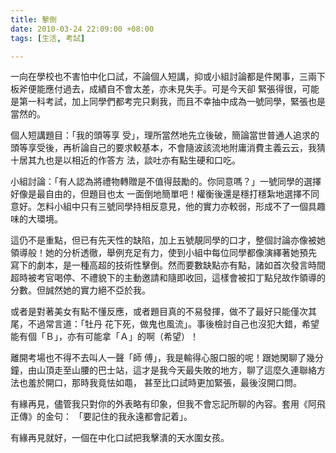 ```yaml
---
title: 擊倒
date: 2010-03-24 22:09:00 +08:00
tags: [生活, 考試]

---
```


 一向在學校也不害怕中化口試，不論個人短講，抑或小組討論都是件閑事，三兩下板斧便能應付過去，成績自不會太差，亦未見失手。可是今天卻 緊張得很，可能是第一科考試，加上同學們都考完只剩我，而且不幸抽中成為一號同學，緊張也是當然的。  
  
 個人短講題目：「我的頭等享 受」，理所當然地先立後破，簡論當世普通人追求的頭等享受後，再析論自己的要求較基本，不會隨波該流地附庸消費主義云云，我猜十居其九也是以相近的作答方 法，談吐亦有點生硬和口吃。  
  
 小組討論：「有人認為將禮物轉贈是不值得鼓勵的。你同意嗎？」一號同學的選擇好像是最自由的，但題目也太 一面倒地簡單吧！權衡後還是穩打穩紮地選擇不同意好。怎料小組中只有三號同學持相反意見，他的實力亦較弱，形成不了一個具趣味的大環境。  
  
 這仍不是重點，但已有先天性的缺陷，加上五號靚同學的口才，整個討論亦像被她領導般！她的分析透徹，舉例充足有力，使到小組中每位同學都像演繹著她預先 寫下的劇本，是一種高超的技術性擊倒。然而要數缺點亦有點，諸如首次發言時間超時被考官喝停、不禮貌下的主動邀請和隨即收回，這樣會被扣丁點兒故作領導的 分數。但誠然她的實力絕不亞於我。  
  
 或者是對著美女有點不懂反應，或者題目真的不易發揮，做不了最好只能僅次其尾，不過常言道：「牡丹 花下死，做鬼也風流」。事後檢討自己也沒犯大錯，希望能有個「Ｂ」，亦有可能拿「Ａ」的啊（希望）！  
  
 離開考場也不得不去叫人一聲「師 傅」，我是輸得心服口服的呢！跟她閑聊了幾分鐘，由山頂走至山腰的巴士站，這才是我今天最失敗的地方，聊了這麼久連聯絡方法也羞於開口，那時我竟怯如黽， 甚至比口試時更加緊張，最後沒開口問。  
  
 有緣再見，儘管我只對你的外表略有印象，但我不會忘記所聊的內容。套用《阿飛正傳》的金句： 「要記住的我永遠都會記着」。  
  
 有緣再見就好，一個在中化口試把我擊潰的天水圍女孩。 
